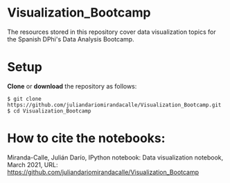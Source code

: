 # Visualization_Bootcamp
The resources stored in this repository cover data visualization topics for the Spanish DPhi's Data Analysis Bootcamp.

# Setup
**Clone** or **download** the repository as follows:
```
$ git clone https://github.com/juliandariomirandacalle/Visualization_Bootcamp.git
$ cd Visualization_Bootcamp
```

# How to cite the notebooks:
Miranda-Calle, Julián Darío, IPython notebook: Data visualization notebook, March 2021, URL: https://github.com/juliandariomirandacalle/Visualization_Bootcamp
